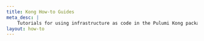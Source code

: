 ```yaml
---
title: Kong How-to Guides
meta_desc: |
    Tutorials for using infrastructure as code in the Pulumi Kong package
layout: how-to
---
```

